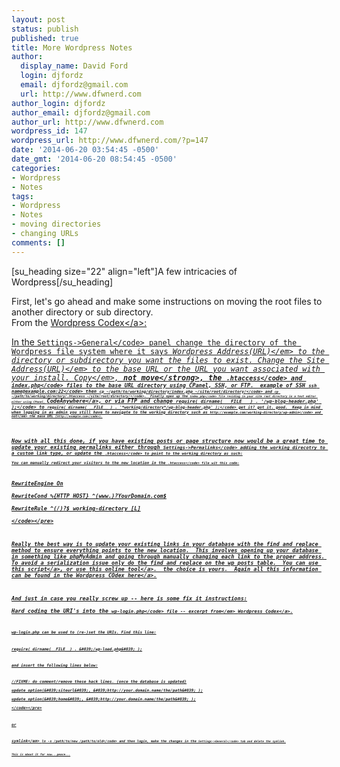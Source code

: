 ```yaml
---
layout: post
status: publish
published: true
title: More Wordpress Notes
author:
  display_name: David Ford
  login: djfordz
  email: djfordz@gmail.com
  url: http://www.dfwnerd.com
author_login: djfordz
author_email: djfordz@gmail.com
author_url: http://www.dfwnerd.com
wordpress_id: 147
wordpress_url: http://www.dfwnerd.com/?p=147
date: '2014-06-20 03:54:45 -0500'
date_gmt: '2014-06-20 08:54:45 -0500'
categories:
- Wordpress
- Notes
tags:
- Wordpress
- Notes
- moving directories
- changing URLs
comments: []
---
```

<p>[su_heading size="22" align="left"]A few intricacies of Wordpress[&#47;su_heading]</p>
<p>First, let's go ahead and make some instructions on moving the root files to another directory or sub directory.<br />
From the <a href="http:&#47;&#47;codex.wordpress.org&#47;Giving_WordPress_Its_Own_Directory" title="Giving Wordpress Its Own Directory">Wordpress Codex<&#47;a>:</p>
<p>In the <code>Settings->General<&#47;code> panel change the directory of the Wordpress file system where it says <em>Wordpress Address(URL)<&#47;em> to the directory or subdirectory you want the files to exist. Change the <em>Site Address(URL)<&#47;em> to the base URL or the URL you want associated with your install. <em>Copy<&#47;em>, <strong>not move<&#47;strong>, the <code>.htaccess<&#47;code> and <code>index.php<&#47;code> files to the base URL directory using CPanel, SSH, or FTP.  example of SSH <code>ssh name@example.com:22<&#47;code> then <code>cp ~&#47;path&#47;to&#47;working&#47;directory&#47;index.php ~&#47;site&#47;root&#47;directory&#47;<&#47;code> and <code>cp ~&#47;path&#47;to&#47;working&#47;directory&#47;.htaccess ~&#47;site&#47;root&#47;directory&#47;<&#47;code>.  Finally open up the <code>index.php<&#47;code> file residing in your site root directory in a text editor either using CPanel, <a href="https:&#47;&#47;codeanywhere.com" title="CodeAnywhere">CodeAnywhere<&#47;a>, or via FTP and change <code>require( dirname( __FILE__ ) . '&#47;wp-blog-header.php' );<&#47;code> to <code>require( dirname( __FILE__ ) . '*working&#47;directory*&#47;wp-blog-header.php' );<&#47;code> get it? got it. good.  Keep in mind when logging in as admin you still have to navigate to the working directory such as <code>http:&#47;&#47;example.com&#47;working-directory&#47;wp-admin<&#47;code> and <em>not<&#47;em> the base URL (<code>http:&#47;&#47;example.com<&#47;code>).</p>
<p>Now with all this done, if you have existing posts or page structure now would be a great time to update your existing permalinks either through <code>Settings->Permalinks<&#47;code> adding the working direcotry to a custom link type, or update the <code>.htaccess<&#47;code> to point to the working directory as such:<br />
You can manually redirect your visitors to the new location in the <code>.htaccess<&#47;code> file wit this code:</p>
<pre><code>RewriteEngine On<br />
RewriteCond %{HTTP_HOST} ^(www.)?YourDomain.com$<br />
RewriteRule ^(&#47;)?$ working-directory [L]<br />
<&#47;code><&#47;pre></p>
<p>Really the best way is to update your existing links in your database with the find and replace method to ensure everything points to the new location.  This involves opening up your database in something like phpMyAdmin and going through manually changing each link to the proper address. To avoid a serialization issue only do the find and replace on the wp_posts table.  You can use <a href="https:&#47;&#47;interconnectit.com&#47;products&#47;search-and-replace-for-wordpress-databases&#47;" title="search and replace script">this script<&#47;a>, or use <a href="http:&#47;&#47;pixelentity.com&#47;wordpress-search-replace-domain&#47;" title="search and replace online tool">this online tool<&#47;a>.  the choice is yours.  Again all this information can be found in the Wordpress COdex <a href="http:&#47;&#47;codex.wordpress.org&#47;Moving_WordPress#When_Your_Domain_Name_or_URLs_Change" title="changing your URLs">here<&#47;a>.</p>
<p>And just in case you really screw up -- here is some fix it instructions:<br />
Hard coding the URI's into the <code>wp-login.php<&#47;code> file -- <em>excerpt from<&#47;em> <a href="http:&#47;&#47;codex.wordpress.org&#47;Moving_WordPress#When_Your_Domain_Name_or_URLs_Change" title="URL changes">Wordpress Codex<&#47;a>.</p>
<pre><code>wp-login.php can be used to (re-)set the URIs. Find this line:</p>
<p>require( dirname(__FILE__) . &amp;#039;&#47;wp-load.php&amp;#039; );</p>
<p>and insert the following lines below:</p>
<p>&#47;&#47;FIXME: do comment&#47;remove these hack lines. (once the database is updated)<br />
update_option(&amp;#039;siteurl&amp;#039;, &amp;#039;http:&#47;&#47;your.domain.name&#47;the&#47;path&amp;#039; );<br />
update_option(&amp;#039;home&amp;#039;, &amp;#039;http:&#47;&#47;your.domain.name&#47;the&#47;path&amp;#039; );<br />
<&#47;code><&#47;pre></p>
<p>or</p>
<p><em>symlink<&#47;em> <code>ln -s &#47;path&#47;to&#47;new &#47;path&#47;to&#47;old<&#47;code> and then login, make the changes in the <code>Settings->General<&#47;code> tab and delete the symlink.</p>
<p>This is about it for now...peace...</p>

